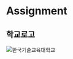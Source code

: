 # Assignment

## 학교로고
![한국기술교육대학교](http://file.newswire.co.kr/data/datafile2/thumb_big/2011/11/20111101100737_1010978386.jpg)
